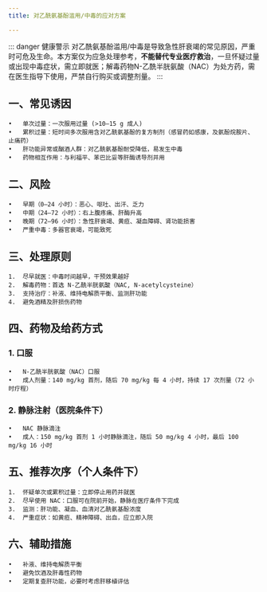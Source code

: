 ```yaml
---
title: 对乙酰氨基酚滥用/中毒的应对方案

---
```


::: danger 健康警示
对乙酰氨基酚滥用/中毒是导致急性肝衰竭的常见原因，严重时可危及生命。本方案仅为应急处理参考，**不能替代专业医疗救治**，一旦怀疑过量或出现中毒症状，需立即就医；解毒药物N-乙酰半胱氨酸（NAC）为处方药，需在医生指导下使用，严禁自行购买或调整剂量。
:::

## 一、常见诱因
	•	单次过量：一次服用过量 (>10–15 g 成人)
	•	累积过量：短时间多次服用含对乙酰氨基酚的复方制剂（感冒药如感康，及氨酚烷胺片、止痛药）
	•	肝功能异常或酗酒人群：对乙酰氨基酚耐受降低，易发生中毒
	•	药物相互作用：与利福平、苯巴比妥等肝酶诱导剂并用

## 二、风险
	•	早期（0–24 小时）：恶心、呕吐、出汗、乏力
	•	中期（24–72 小时）：右上腹疼痛、肝酶升高
	•	晚期（72–96 小时）：急性肝衰竭、黄疸、凝血障碍、肾功能损害
	•	严重中毒：多器官衰竭，可能致死

## 三、处理原则
	1.	尽早就医：中毒时间越早，干预效果越好
	2.	解毒药物：首选 N-乙酰半胱氨酸（NAC, N-acetylcysteine）
	3.	支持治疗：补液、维持电解质平衡、监测肝功能
	4.	避免酒精及肝损伤药物

## 四、药物及给药方式

### 1. 口服
	•	N-乙酰半胱氨酸（NAC）口服
	•	成人剂量：140 mg/kg 首剂，随后 70 mg/kg 每 4 小时，持续 17 次剂量（72 小时疗程）

### 2. 静脉注射（医院条件下）
	•	NAC 静脉滴注
	•	成人：150 mg/kg 首剂 1 小时静脉滴注，随后 50 mg/kg 4 小时，最后 100 mg/kg 16 小时

## 五、推荐次序（个人条件下）
	1.	怀疑单次或累积过量：立即停止用药并就医
	2.	尽早使用 NAC：口服可在院前开始，静脉在医疗条件下完成
	3.	监测：肝功能、凝血、血清对乙酰氨基酚浓度
	4.	严重症状：如黄疸、精神障碍、出血，应立即入院

## 六、辅助措施
	•	补液、维持电解质平衡
	•	避免饮酒及肝毒性药物
	•	定期复查肝功能，必要时考虑肝移植评估
